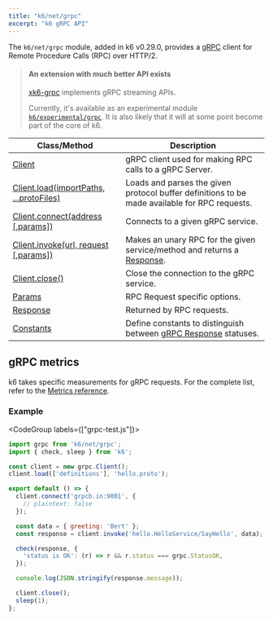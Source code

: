 ```yaml
---
title: "k6/net/grpc"
excerpt: "k6 gRPC API"
---
```


The `k6/net/grpc` module, added in k6 v0.29.0, provides a [gRPC](https://grpc.io/) client for Remote Procedure Calls (RPC) over HTTP/2.

<Blockquote mod='info'>

#### An extension with much better API exists

[xk6-grpc](https://github.com/grafana/xk6-grpc) implements gRPC streaming APIs.

Currently, it's available as an experimental module [`k6/experimental/grpc`](/javascript-api/k6-experimental/grpc/). It is also likely that it will at some point become part of the core of k6.
</Blockquote>

| Class/Method | Description |
|--------------|-------------|
| [Client](/javascript-api/k6-net-grpc/client) | gRPC client used for making RPC calls to a gRPC Server. |
| [Client.load(importPaths, ...protoFiles)](/javascript-api/k6-net-grpc/client/client-load) | Loads and parses the given protocol buffer definitions to be made available for RPC requests. |
| [Client.connect(address [,params])](/javascript-api/k6-net-grpc/client/client-connect) | Connects to a given gRPC service. |
| [Client.invoke(url, request [,params])](/javascript-api/k6-net-grpc/client/client-invoke) | Makes an unary RPC for the given service/method and returns a [Response](/javascript-api/k6-net-grpc/response). |
| [Client.close()](/javascript-api/k6-net-grpc/client/client-close) | Close the connection to the gRPC service. |
| [Params](/javascript-api/k6-net-grpc/params) | RPC Request specific options. |
| [Response](/javascript-api/k6-net-grpc/response) | Returned by RPC requests. |
| [Constants](/javascript-api/k6-net-grpc/constants) | Define constants to distinguish between [gRPC Response](/javascript-api/k6-net-grpc/response) statuses. |

## gRPC metrics

k6 takes specific measurements for gRPC requests.
For the complete list, refer to the [Metrics reference](/using-k6/metrics/reference#grpc).

### Example

<CodeGroup labels={["grpc-test.js"]}>

```javascript
import grpc from 'k6/net/grpc';
import { check, sleep } from 'k6';

const client = new grpc.Client();
client.load(['definitions'], 'hello.proto');

export default () => {
  client.connect('grpcb.in:9001', {
    // plaintext: false
  });

  const data = { greeting: 'Bert' };
  const response = client.invoke('hello.HelloService/SayHello', data);

  check(response, {
    'status is OK': (r) => r && r.status === grpc.StatusOK,
  });

  console.log(JSON.stringify(response.message));

  client.close();
  sleep(1);
};
```

</CodeGroup>
